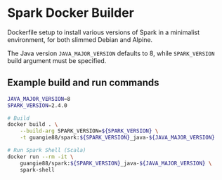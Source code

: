 # Spark Docker Builder

Dockerfile setup to install various versions of Spark in a minimalist
environment, for both slimmed Debian and Alpine.

The Java version `JAVA_MAJOR_VERSION` defaults to 8, while `SPARK_VERSION` build
argument must be specified.

## Example build and run commands

```bash
JAVA_MAJOR_VERSION=8
SPARK_VERSION=2.4.0

# Build
docker build . \
    --build-arg SPARK_VERSION=${SPARK_VERSION} \
    -t guangie88/spark:${SPARK_VERSION}_java-${JAVA_MAJOR_VERSION}

# Run Spark Shell (Scala)
docker run --rm -it \
    guangie88/spark:${SPARK_VERSION}_java-${JAVA_MAJOR_VERSION} \
    spark-shell
```
